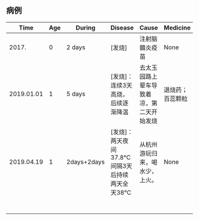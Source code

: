 <style type="text/css">
nav.navbar, header {
	display: none;
}
</style>

## 病例

| Time       | Age  | During      | Disease                                         | Cause                                    | Medicine         | Remarks |
| ---------- | ---- | ----------- | ----------------------------------------------- | ---------------------------------------- | ---------------- | ------- |
| 2017.      | 0    | 2 days      | [发烧]                                          | 注射脑髓炎疫苗                           | None             |         |
| 2019.01.01 | 1    | 5 days      | [发烧]：连续3天高烧，后续逐渐降温               | 去太玉园路上晕车导致着凉，第二天开始发烧 | 退烧药；百蕊颗粒 |         |
| 2019.04.19 | 1    | 2days+2days | [发烧]：两天夜间37.8℃  间隔3天后持续两天全天38℃ | 从杭州游玩归来，喝水少，上火。           | None             |         |
|            |      |             |                                                 |                                          |                  |         |
|            |      |             |                                                 |                                          |                  |         |
|            |      |             |                                                 |                                          |                  |         |
|            |      |             |                                                 |                                          |                  |         |
|            |      |             |                                                 |                                          |                  |         |
|            |      |             |                                                 |                                          |                  |         |
|            |      |             |                                                 |                                          |                  |         |

